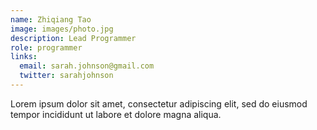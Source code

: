 ```yaml
---
name: Zhiqiang Tao
image: images/photo.jpg
description: Lead Programmer
role: programmer
links:
  email: sarah.johnson@gmail.com
  twitter: sarahjohnson
---
```


Lorem ipsum dolor sit amet, consectetur adipiscing elit, sed do eiusmod tempor incididunt ut labore et dolore magna aliqua.
